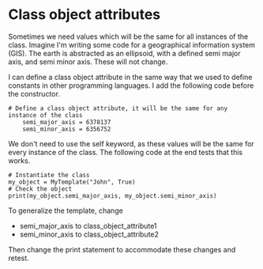 # Class object attributes

Sometimes we need values which will be the same for all instances of the class. Imagine I'm writing some code for a geographical information system (GIS). The earth is abstracted as an ellipsoid, with a defined semi major axis, and semi minor axis. These will not change.&#x20;

I can define a class object attribute in the same way that we used to define constants in other programming languages. I add the following code before the constructor.

```
# Define a class object attribute, it will be the same for any instance of the class
    semi_major_axis = 6378137
    semi_minor_axis = 6356752 
```

We don't need to use the self keyword, as these values will be the same for every instance of the class. The following code at the end tests that this works.

```
# Instantiate the class
my_object = MyTemplate("John", True)
# Check the object
print(my_object.semi_major_axis, my_object.semi_minor_axis)
```

To generalize the template, change

* semi\_major\_axis to class\_object\_attribute1
* semi\_minor\_axis to class\_object\_attribute2

Then change the print statement to accommodate these changes and retest.
